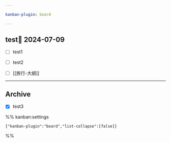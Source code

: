 ```yaml
---

kanban-plugin: board

---
```


## test📅 2024-07-09

- [ ] test1
- [ ] test2
- [ ] [[旅行-大纲]]


***

## Archive

- [x] test3

%% kanban:settings
```
{"kanban-plugin":"board","list-collapse":[false]}
```
%%
